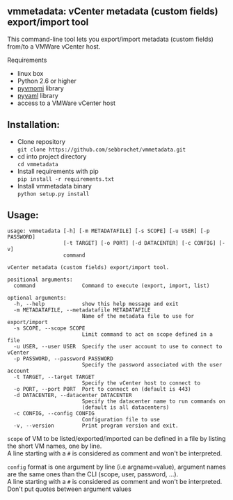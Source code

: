 ## vmmetadata: vCenter metadata (custom fields) export/import tool 

This command-line tool lets you export/import metadata (custom fields) from/to a VMWare vCenter host.

Requirements
* linux box
* Python 2.6 or higher
* [pyvmomi](https://github.com/vmware/pyvmomi) library
* [pyyaml](http://pyyaml.org/) library
* access to a VMWare vCenter host

Installation:
-------------
* Clone repository   
`git clone https://github.com/sebbrochet/vmmetadata.git`
* cd into project directory   
`cd vmmetadata`
* Install requirements with pip   
`pip install -r requirements.txt`
* Install vmmetadata binary   
`python setup.py install`

Usage:
------

```
usage: vmmetadata [-h] [-m METADATAFILE] [-s SCOPE] [-u USER] [-p PASSWORD]
                  [-t TARGET] [-o PORT] [-d DATACENTER] [-c CONFIG] [-v]
                  command

vCenter metadata (custom fields) export/import tool.

positional arguments:
  command               Command to execute (export, import, list)

optional arguments:
  -h, --help            show this help message and exit
  -m METADATAFILE, --metadatafile METADATAFILE
                        Name of the metadata file to use for export/import
  -s SCOPE, --scope SCOPE
                        Limit command to act on scope defined in a file
  -u USER, --user USER  Specify the user account to use to connect to vCenter
  -p PASSWORD, --password PASSWORD
                        Specify the password associated with the user account
  -t TARGET, --target TARGET
                        Specify the vCenter host to connect to
  -o PORT, --port PORT  Port to connect on (default is 443)
  -d DATACENTER, --datacenter DATACENTER
                        Specify the datacenter name to run commands on
                        (default is all datacenters)
  -c CONFIG, --config CONFIG
                        Configuration file to use
  -v, --version         Print program version and exit.
```

`scope` of VM to be listed/exported/imported can be defined in a file by listing the short VM names, one by line.   
A line starting with a `#` is considered as comment and won't be interpreted.     

`config` format is one argument by line (i.e argname=value), argument names are the same ones than the CLI (scope, user, password, ...).   
A line starting with a `#` is considered as comment and won't be interpreted.    
Don't put quotes between argument values
